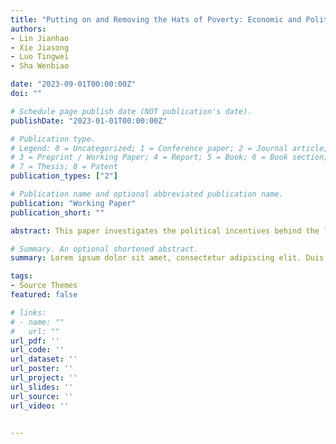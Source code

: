 ```yaml
---
title: "Putting on and Removing the Hats of Poverty: Economic and Political Logic behind Data Manipulation in China"
authors:
- Lin Jianhao
- Xie Jiasong
- Luo Tingwei
- Sha Wenbiao

date: "2023-09-01T00:00:00Z"
doi: ""

# Schedule page publish date (NOT publication's date).
publishDate: "2023-01-01T00:00:00Z"

# Publication type.
# Legend: 0 = Uncategorized; 1 = Conference paper; 2 = Journal article;
# 3 = Preprint / Working Paper; 4 = Report; 5 = Book; 6 = Book section;
# 7 = Thesis; 8 = Patent
publication_types: ["2"]

# Publication name and optional abbreviated publication name.
publication: "Working Paper"
publication_short: ""

abstract: This paper investigates the political incentives behind the local officials’ behavior of data manipulation using ongoing place-based policies in China. Specifically,we employ satellite nightlight data and GDP statistics to generate a proxy for data manipulation at the county level, and examine how China’s poverty alleviation program and cancellation of the national poor county program affects the local data manipulation under a difference-in-differences framework. The results show that local governments tend to take action of underreporting GDP data to qualify for the programs when putting on the “hat of poverty” in 2011, and take action of overreporting GDP data to complete the political tasks when removing the “hat of poverty” after 2018. The further evidence implies that China’s additional special institutional arrangements, such as statistical inspection and supervision of poverty alleviation,have abated the data manipulation of local governments to some extent, which fully reflects the spiral progress of the institution of Chinese style. We use the dynamic place-based policy shocks to identify the effect of political incentives on local governments’ behavior and provide new evidence to a better understanding of local governments’ behaviors and Chinese special Institutional arrangements.

# Summary. An optional shortened abstract.
summary: Lorem ipsum dolor sit amet, consectetur adipiscing elit. Duis posuere tellus ac convallis placerat. Proin tincidunt magna sed ex sollicitudin condimentum.

tags:
- Source Themes
featured: false

# links:
# - name: ""
#   url: ""
url_pdf: ''
url_code: ''
url_dataset: ''
url_poster: ''
url_project: ''
url_slides: ''
url_source: ''
url_video: ''


---
```


